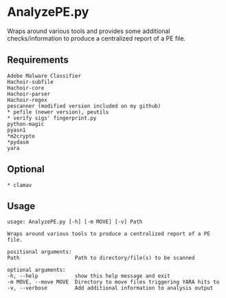 AnalyzePE.py
=============

Wraps around various tools and provides some additional checks/information to produce a centralized report of a PE file.

Requirements
------------
	Adobe Malware Classifier
	Hachoir-subfile
	Hachoir-core
	Hachoir-parser
	Hachoir-regex
	pescanner (modified version included on my github)
	* pefile (newer version), peutils
	* verify sigs' fingerprint.py
	python-magic
	pyasn1
	*m2crypto
	*pydasm
	yara
	
Optional
--------
	* clamav

Usage
-----
	usage: AnalyzePE.py [-h] [-m MOVE] [-v] Path

	Wraps around various tools to produce a centralized report of a PE file.

	positional arguments:
	Path                  Path to directory/file(s) to be scanned

	optional arguments:
	-h, --help            show this help message and exit
	-m MOVE, --move MOVE  Directory to move files triggering YARA hits to
	-v, --verbose         Add additional information to analysis output
